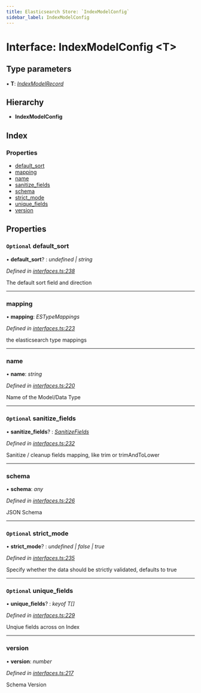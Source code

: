 ```yaml
---
title: Elasticsearch Store: `IndexModelConfig`
sidebar_label: IndexModelConfig
---
```


# Interface: IndexModelConfig <**T**>

## Type parameters

▪ **T**: *[IndexModelRecord](indexmodelrecord.md)*

## Hierarchy

* **IndexModelConfig**

## Index

### Properties

* [default_sort](indexmodelconfig.md#optional-default_sort)
* [mapping](indexmodelconfig.md#mapping)
* [name](indexmodelconfig.md#name)
* [sanitize_fields](indexmodelconfig.md#optional-sanitize_fields)
* [schema](indexmodelconfig.md#schema)
* [strict_mode](indexmodelconfig.md#optional-strict_mode)
* [unique_fields](indexmodelconfig.md#optional-unique_fields)
* [version](indexmodelconfig.md#version)

## Properties

### `Optional` default_sort

• **default_sort**? : *undefined | string*

*Defined in [interfaces.ts:238](https://github.com/terascope/teraslice/blob/d2d877b60/packages/elasticsearch-store/src/interfaces.ts#L238)*

The default sort field and direction

___

###  mapping

• **mapping**: *ESTypeMappings*

*Defined in [interfaces.ts:223](https://github.com/terascope/teraslice/blob/d2d877b60/packages/elasticsearch-store/src/interfaces.ts#L223)*

the elasticsearch type mappings

___

###  name

• **name**: *string*

*Defined in [interfaces.ts:220](https://github.com/terascope/teraslice/blob/d2d877b60/packages/elasticsearch-store/src/interfaces.ts#L220)*

Name of the Model/Data Type

___

### `Optional` sanitize_fields

• **sanitize_fields**? : *[SanitizeFields](../overview.md#sanitizefields)*

*Defined in [interfaces.ts:232](https://github.com/terascope/teraslice/blob/d2d877b60/packages/elasticsearch-store/src/interfaces.ts#L232)*

Sanitize / cleanup fields mapping, like trim or trimAndToLower

___

###  schema

• **schema**: *any*

*Defined in [interfaces.ts:226](https://github.com/terascope/teraslice/blob/d2d877b60/packages/elasticsearch-store/src/interfaces.ts#L226)*

JSON Schema

___

### `Optional` strict_mode

• **strict_mode**? : *undefined | false | true*

*Defined in [interfaces.ts:235](https://github.com/terascope/teraslice/blob/d2d877b60/packages/elasticsearch-store/src/interfaces.ts#L235)*

Specify whether the data should be strictly validated, defaults to true

___

### `Optional` unique_fields

• **unique_fields**? : *keyof T[]*

*Defined in [interfaces.ts:229](https://github.com/terascope/teraslice/blob/d2d877b60/packages/elasticsearch-store/src/interfaces.ts#L229)*

Unqiue fields across on Index

___

###  version

• **version**: *number*

*Defined in [interfaces.ts:217](https://github.com/terascope/teraslice/blob/d2d877b60/packages/elasticsearch-store/src/interfaces.ts#L217)*

Schema Version

